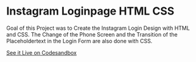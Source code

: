 # Instagram Loginpage HTML CSS

Goal of this Project was to Create the Instagram Login Design with HTML and CSS.
The Change of the Phone Screen and the Transition of the Placeholdertext in the Login Form are also done with CSS.

[See it Live on Codesandbox](https://codesandbox.io/s/instagram-2hnl3)
